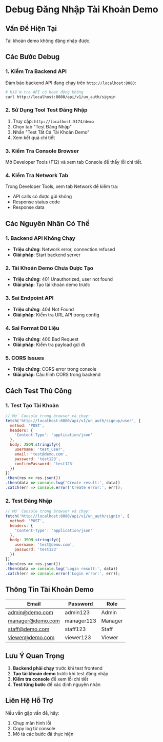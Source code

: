 # Debug Đăng Nhập Tài Khoản Demo

## Vấn Đề Hiện Tại
Tài khoản demo không đăng nhập được.

## Các Bước Debug

### 1. Kiểm Tra Backend API
Đảm bảo backend API đang chạy trên `http://localhost:8080`:
```bash
# Kiểm tra API có hoạt động không
curl http://localhost:8080/api/v1/un_auth/signin
```

### 2. Sử Dụng Tool Test Đăng Nhập
1. Truy cập: `http://localhost:5174/demo`
2. Chọn tab "Test Đăng Nhập"
3. Nhấn "Test Tất Cả Tài Khoản Demo"
4. Xem kết quả chi tiết

### 3. Kiểm Tra Console Browser
Mở Developer Tools (F12) và xem tab Console để thấy lỗi chi tiết.

### 4. Kiểm Tra Network Tab
Trong Developer Tools, xem tab Network để kiểm tra:
- API calls có được gửi không
- Response status code
- Response data

## Các Nguyên Nhân Có Thể

### 1. Backend API Không Chạy
- **Triệu chứng**: Network error, connection refused
- **Giải pháp**: Start backend server

### 2. Tài Khoản Demo Chưa Được Tạo
- **Triệu chứng**: 401 Unauthorized, user not found
- **Giải pháp**: Tạo tài khoản demo trước

### 3. Sai Endpoint API
- **Triệu chứng**: 404 Not Found
- **Giải pháp**: Kiểm tra URL API trong config

### 4. Sai Format Dữ Liệu
- **Triệu chứng**: 400 Bad Request
- **Giải pháp**: Kiểm tra payload gửi đi

### 5. CORS Issues
- **Triệu chứng**: CORS error trong console
- **Giải pháp**: Cấu hình CORS trong backend

## Cách Test Thủ Công

### 1. Test Tạo Tài Khoản
```javascript
// Mở Console trong browser và chạy:
fetch('http://localhost:8080/api/v1/un_auth/signup/user', {
  method: 'POST',
  headers: {
    'Content-Type': 'application/json'
  },
  body: JSON.stringify({
    username: 'test_user',
    email: 'test@demo.com',
    password: 'test123',
    confirmPassword: 'test123'
  })
})
.then(res => res.json())
.then(data => console.log('Create result:', data))
.catch(err => console.error('Create error:', err));
```

### 2. Test Đăng Nhập
```javascript
// Mở Console trong browser và chạy:
fetch('http://localhost:8080/api/v1/un_auth/signin', {
  method: 'POST',
  headers: {
    'Content-Type': 'application/json'
  },
  body: JSON.stringify({
    username: 'test@demo.com',
    password: 'test123'
  })
})
.then(res => res.json())
.then(data => console.log('Login result:', data))
.catch(err => console.error('Login error:', err));
```

## Thông Tin Tài Khoản Demo

| Email | Password | Role |
|-------|----------|------|
| admin@demo.com | admin123 | Admin |
| manager@demo.com | manager123 | Manager |
| staff@demo.com | staff123 | Staff |
| viewer@demo.com | viewer123 | Viewer |

## Lưu Ý Quan Trọng

1. **Backend phải chạy** trước khi test frontend
2. **Tạo tài khoản demo** trước khi test đăng nhập
3. **Kiểm tra console** để xem lỗi chi tiết
4. **Test từng bước** để xác định nguyên nhân

## Liên Hệ Hỗ Trợ

Nếu vẫn gặp vấn đề, hãy:
1. Chụp màn hình lỗi
2. Copy log từ console
3. Mô tả các bước đã thực hiện
